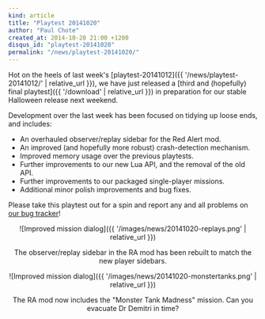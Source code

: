 ```yaml
---
kind: article
title: "Playtest 20141020"
author: "Paul Chote"
created_at: 2014-10-20 21:00 +1200
disqus_id: "playtest-20141020"
permalink: "/news/playtest-20141020/"
---
```


Hot on the heels of last week's [playtest-20141012]({{ '/news/playtest-20141012/' | relative_url }}), we have just released a [third and (hopefully) final playtest]({{ '/download' | relative_url }}) in preparation for our stable Halloween release next weekend.

Development over the last week has been focused on tidying up loose ends, and includes:

- An overhauled observer/replay sidebar for the Red Alert mod.
- An improved (and hopefully more robust) crash-detection mechanism.
- Improved memory usage over the previous playtests.
- Further improvements to our new Lua API, and the removal of the old API.
- Further improvements to our packaged single-player missions.
- Additional minor polish improvements and bug fixes.

Please take this playtest out for a spin and report any and all problems on [our bug tracker](http://bugs.openra.net)!

<div style="text-align:center" markdown="1">

![Improved mission dialog]({{ '/images/news/20141020-replays.png' | relative_url }})

The observer/replay sidebar in the RA mod has been rebuilt to match the new player sidebars.

![Improved mission dialog]({{ '/images/news/20141020-monstertanks.png' | relative_url }})

The RA mod now includes the "Monster Tank Madness" mission. Can you evacuate Dr Demitri in time?
</div>